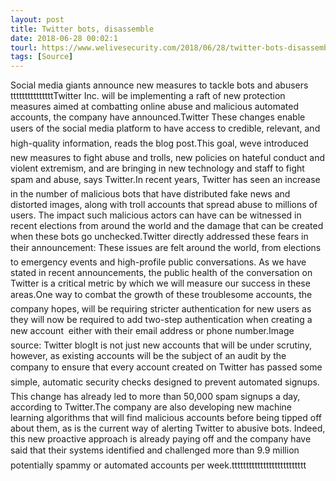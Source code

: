 ```yaml
---
layout: post
title: Twitter bots, disassemble
date: 2018-06-28 00:02:1
tourl: https://www.welivesecurity.com/2018/06/28/twitter-bots-disassemble/
tags: [Source]
---
```

Social media giants announce new measures to tackle bots and abusers tttttttttttttttTwitter Inc. will be implementing a raft of new protection measures aimed at combatting online abuse and malicious automated accounts, the company have announced.Twitter These changes enable users of the social media platform to have access to credible, relevant, and high-quality information, reads the blog post.This goal, weve introduced new measures to fight abuse and trolls, new policies on hateful conduct and violent extremism, and are bringing in new technology and staff to fight spam and abuse, says Twitter.In recent years, Twitter has seen an increase in the number of malicious bots that have distributed fake news and distorted images, along with troll accounts that spread abuse to millions of users. The impact such malicious actors can have can be witnessed in recent elections from around the world and the damage that can be created when these bots go unchecked.Twitter directly addressed these fears in their announcement: These issues are felt around the world, from elections to emergency events and high-profile public conversations. As we have stated in recent announcements, the public health of the conversation on Twitter is a critical metric by which we will measure our success in these areas.One way to combat the growth of these troublesome accounts, the company hopes, will be requiring stricter authentication for new users as they will now be required to add two-step authentication when creating a new account  either with their email address or phone number.Image source: Twitter blogIt is not just new accounts that will be under scrutiny, however, as existing accounts will be the subject of an audit by the company to ensure that every account created on Twitter has passed some simple, automatic security checks designed to prevent automated signups. This change has already led to more than 50,000 spam signups a day, according to Twitter.The company are also developing new machine learning algorithms that will find malicious accounts before being tipped off about them, as is the current way of alerting Twitter to abusive bots. Indeed, this new proactive approach is already paying off and the company have said that their systems identified and challenged more than 9.9 million potentially spammy or automated accounts per week.tttttttttttttttttttttttttt